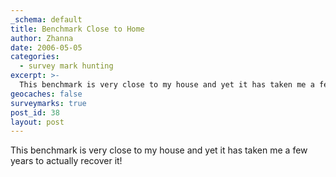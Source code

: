 ```yaml
---
_schema: default
title: Benchmark Close to Home
author: Zhanna
date: 2006-05-05
categories:
  - survey mark hunting
excerpt: >- 
  This benchmark is very close to my house and yet it has taken me a few years to actually recover it!
geocaches: false
surveymarks: true
post_id: 38
layout: post                                
---
```


This benchmark is very close to my house and yet it has taken me a few years to actually recover it!